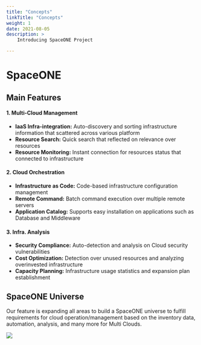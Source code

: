 ```yaml
---
title: "Concepts"
linkTitle: "Concepts"
weight: 1
date: 2021-08-05
description: >
    Introducing SpaceONE Project

---
```



# SpaceONE

## Main Features

#### 1. Multi-Cloud Management

* **IaaS Infra-integration:** Auto-discovery and sorting infrastructure information that scattered across various platform
* **Resource Search:** Quick search that reflected on relevance over resources
* **Resource Monitoring:** Instant connection for resources status that connected to infrastructure

#### 2. Cloud Orchestration

* **Infrastructure as Code:** Code-based infrastructure configuration management
* **Remote Command:** Batch command execution over multiple remote servers
* **Application Catalog:** Supports easy installation on applications such as Database and Middleware

#### **3. Infra. Analysis**

* **Security Compliance:** Auto-detection and analysis on Cloud security vulnerabilities
* **Cost Optimization:** Detection over unused resources and analyzing overinvested infrastructure
* **Capacity Planning:** Infrastructure usage statistics and expansion plan establishment

## SpaceONE Universe

Our feature is expanding all areas to build a SpaceONE universe to fulfill requirements for cloud operation/management based on the inventory data, automation, analysis, and many more for Multi Clouds.

![](/docs/about_spaceone/img/2020-07-31-11.19.50.png)

